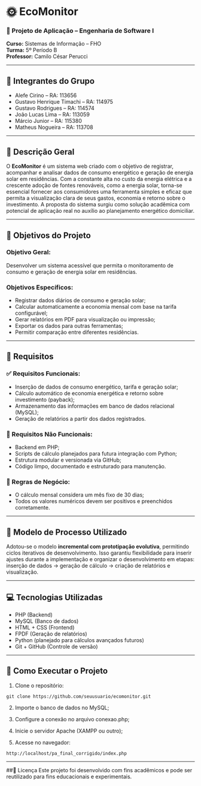 # 🌞 EcoMonitor

### 📘 Projeto de Aplicação – Engenharia de Software I  
**Curso:** Sistemas de Informação – FHO  
**Turma:** 5º Período B  
**Professor:** Camilo César Perucci

---

## 👥 Integrantes do Grupo

- Alefe Cirino – RA: 113656  
- Gustavo Henrique Timachi – RA: 114975  
- Gustavo Rodrigues – RA: 114574  
- João Lucas Lima – RA: 113059  
- Márcio Junior – RA: 115380  
- Matheus Nogueira – RA: 113708  

---

## 📘 Descrição Geral

O **EcoMonitor** é um sistema web criado com o objetivo de registrar, acompanhar e analisar dados de consumo energético e geração de energia solar em residências. Com a constante alta no custo da energia elétrica e a crescente adoção de fontes renováveis, como a energia solar, torna-se essencial fornecer aos consumidores uma ferramenta simples e eficaz que permita a visualização clara de seus gastos, economia e retorno sobre o investimento. A proposta do sistema surgiu como solução acadêmica com potencial de aplicação real no auxílio ao planejamento energético domiciliar.

---

## 🎯 Objetivos do Projeto

### Objetivo Geral:
Desenvolver um sistema acessível que permita o monitoramento de consumo e geração de energia solar em residências.

### Objetivos Específicos:
- Registrar dados diários de consumo e geração solar;
- Calcular automaticamente a economia mensal com base na tarifa configurável;
- Gerar relatórios em PDF para visualização ou impressão;
- Exportar os dados para outras ferramentas;
- Permitir comparação entre diferentes residências.

---

## 🚧 Requisitos

### ✅ Requisitos Funcionais:
- Inserção de dados de consumo energético, tarifa e geração solar;
- Cálculo automático de economia energética e retorno sobre investimento (payback);
- Armazenamento das informações em banco de dados relacional (MySQL);
- Geração de relatórios a partir dos dados registrados.

### 🔁 Requisitos Não Funcionais:
- Backend em PHP;
- Scripts de cálculo planejados para futura integração com Python;
- Estrutura modular e versionada via GitHub;
- Código limpo, documentado e estruturado para manutenção.

### 📐 Regras de Negócio:
- O cálculo mensal considera um mês fixo de 30 dias;
- Todos os valores numéricos devem ser positivos e preenchidos corretamente.

---

## 🔁 Modelo de Processo Utilizado

Adotou-se o modelo **incremental com prototipação evolutiva**, permitindo ciclos iterativos de desenvolvimento. Isso garantiu flexibilidade para inserir ajustes durante a implementação e organizar o desenvolvimento em etapas: inserção de dados → geração de cálculo → criação de relatórios e visualização.

---

## 💻 Tecnologias Utilizadas

- PHP (Backend)  
- MySQL (Banco de dados)  
- HTML + CSS (Frontend)  
- FPDF (Geração de relatórios)  
- Python (planejado para cálculos avançados futuros)  
- Git + GitHub (Controle de versão)

---

## 🚀 Como Executar o Projeto

1. Clone o repositório:
```
git clone https://github.com/seuusuario/ecomonitor.git
```
2. Importe o banco de dados no MySQL;

3. Configure a conexão no arquivo conexao.php;

4. Inicie o servidor Apache (XAMPP ou outro);

5. Acesse no navegador:
```
http://localhost/pa_final_corrigido/index.php
```
---

##📎 Licença
Este projeto foi desenvolvido com fins acadêmicos e pode ser reutilizado para fins educacionais e experimentais.


